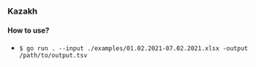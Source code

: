 ### Kazakh

#### How to use?

- `$ go run . --input ./examples/01.02.2021-07.02.2021.xlsx -output /path/to/output.tsv`